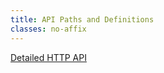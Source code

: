 ```yaml
---
title: API Paths and Definitions
classes: no-affix
---
```


[Detailed HTTP API](https://documentation.open-xchange.com/latest/middleware/http-api-gen/)
